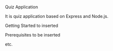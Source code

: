 Quiz Application

It is quiz application based on Express and Node.js.

Getting Started
to inserted

Prerequisites
to be inserted

etc.
